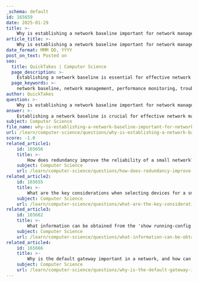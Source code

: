 ```yaml
---
_schema: default
id: 165659
date: 2025-01-29
title: >-
    Why is establishing a network baseline important for network management?
article_title: >-
    Why is establishing a network baseline important for network management?
date_format: MMM DD, YYYY
post_on_text: Posted on
seo:
  title: QuickTakes | Computer Science
  page_description: >-
    Establishing a network baseline is essential for effective network management, enabling performance monitoring, troubleshooting, capacity planning, and security monitoring by providing a reference point for normal network conditions.
  page_keywords: >-
    network baseline, network management, performance monitoring, troubleshooting, capacity planning, change management, security monitoring, documentation, compliance
author: QuickTakes
question: >-
    Why is establishing a network baseline important for network management?
answer: >-
    Establishing a network baseline is crucial for effective network management for several reasons:\n\n1. **Performance Monitoring**: A network baseline serves as a reference point that captures the normal performance metrics of a network, including response times, error rates, and throughput under typical operating conditions. By having this baseline, network administrators can continuously monitor the network's performance and identify any deviations from the norm.\n\n2. **Troubleshooting**: When issues arise, having a baseline allows administrators to compare current performance against historical data. This comparison helps in diagnosing problems more effectively, as it provides context for understanding whether a performance issue is an anomaly or part of a larger trend.\n\n3. **Capacity Planning**: A well-documented baseline can assist in capacity planning by highlighting trends in network usage over time. This information is vital for anticipating future needs and ensuring that the network can handle increased loads without degradation in performance.\n\n4. **Change Management**: When changes are made to the network—such as adding new devices, changing configurations, or upgrading software—the baseline can help assess the impact of these changes. By comparing performance metrics before and after changes, administrators can determine if the modifications have had the desired effect or if they have introduced new issues.\n\n5. **Security Monitoring**: A baseline can also aid in security monitoring by establishing what normal traffic looks like. Any significant deviations from this baseline may indicate potential security threats, such as unauthorized access or network attacks.\n\n6. **Documentation and Compliance**: Maintaining a network baseline contributes to better documentation practices, which can be essential for compliance with industry regulations and standards. It provides a clear record of network performance and configurations over time.\n\nIn summary, a network baseline is an essential tool for monitoring, troubleshooting, and managing network performance effectively. It enables administrators to make informed decisions based on historical data, ensuring the network operates efficiently and reliably.
subject: Computer Science
file_name: why-is-establishing-a-network-baseline-important-for-network-management.md
url: /learn/computer-science/questions/why-is-establishing-a-network-baseline-important-for-network-management
score: -1.0
related_article1:
    id: 165656
    title: >-
        How does redundancy improve the reliability of a small network?
    subject: Computer Science
    url: /learn/computer-science/questions/how-does-redundancy-improve-the-reliability-of-a-small-network
related_article2:
    id: 165655
    title: >-
        What are the key considerations when selecting devices for a small network?
    subject: Computer Science
    url: /learn/computer-science/questions/what-are-the-key-considerations-when-selecting-devices-for-a-small-network
related_article3:
    id: 165662
    title: >-
        What information can be obtained from the 'show running-config' command?
    subject: Computer Science
    url: /learn/computer-science/questions/what-information-can-be-obtained-from-the-show-runningconfig-command
related_article4:
    id: 165666
    title: >-
        Why is the default gateway important in a network, and how can you verify its configuration?
    subject: Computer Science
    url: /learn/computer-science/questions/why-is-the-default-gateway-important-in-a-network-and-how-can-you-verify-its-configuration
---
```


&nbsp;